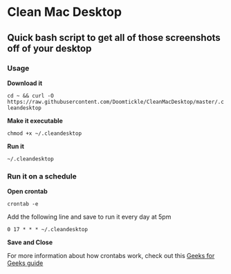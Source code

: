# Clean Mac Desktop
## Quick bash script to get all of those screenshots off of your desktop

### Usage

**Download it**

`cd ~ && curl -O https://raw.githubusercontent.com/Doomtickle/CleanMacDesktop/master/.cleandesktop`


**Make it executable**

`chmod +x ~/.cleandesktop`

**Run it**

`~/.cleandesktop`

### Run it on a schedule

**Open crontab**

`crontab -e`

Add the following line and save to run it every day at 5pm

`0 17 * * * ~/.cleandesktop`

**Save and Close**

For more information about how crontabs work, check out this [Geeks for Geeks guide](https://www.geeksforgeeks.org/crontab-in-linux-with-examples/)

